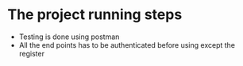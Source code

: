 <h1>The project running steps</h1>

  <ul>
    <li>Testing is done  using  postman</li>
    <li>All the end points has to be authenticated before using except the register</li>
    
  </ul>

